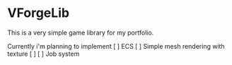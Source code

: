 # VForgeLib

This is a very simple game library for my portfolio.


Currently i'm planning to implement
[ ] ECS
[ ] Simple mesh rendering with texture
    [ ]
[ ] Job system


